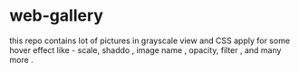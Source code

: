 # web-gallery
this repo contains lot of pictures in grayscale view and CSS apply for some hover effect like - scale, shaddo , image name , opacity, filter , and many more .
